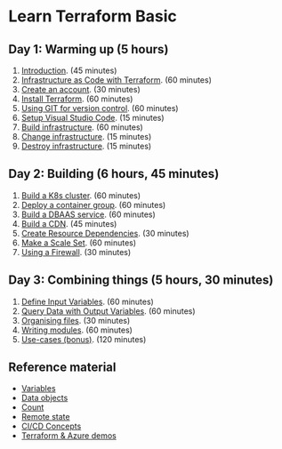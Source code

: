 # Learn Terraform Basic

## Day 1: Warming up (5 hours)

1. [Introduction](introduction.md). (45 minutes)
2. [Infrastructure as Code with Terraform](infrastructure-as-code-with-terraform.md). (60 minutes)
3. [Create an account](create-an-account.md). (30 minutes)
4. [Install Terraform](install-terraform.md). (60 minutes)
5. [Using GIT for version control](using-git-for-version-control.md). (60 minutes)
6. [Setup Visual Studio Code](visual-studio-code.md). (15 minutes)
7. [Build infrastructure](build-infrastructure.md). (60 minutes)
8. [Change infrastructure](change-infrastructure.md). (15 minutes)
9. [Destroy infrastructure](destroy-infrastructure.md). (15 minutes)

## Day 2: Building (6 hours, 45 minutes)

1. [Build a K8s cluster](build-infrastructure-k8s-cluster.md). (60 minutes)
2. [Deploy a container group](build-infrastructure-container-group.md). (60 minutes)
3. [Build a DBAAS service](build-infrastructure-dbaas.md). (60 minutes)
4. [Build a CDN](build-infrastructure-cdn-endpoint.md). (45 minutes)
5. [Create Resource Dependencies](create-resource-dependencies.md). (30 minutes)
6. [Make a Scale Set](build-infrastructure-scale-set.md). (60 minutes)
7. [Using a Firewall](build-infrastructure-firewall.md). (30 minutes)

## Day 3: Combining things (5 hours, 30 minutes)

1. [Define Input Variables](define-input-variables.md). (60 minutes)
2. [Query Data with Output Variables](query-data-with-output-variables.md). (60 minutes)
3. [Organising files](organizing-files.md). (30 minutes)
4. [Writing modules](writing-modules.md). (60 minutes)
5. [Use-cases (bonus)](use-cases.md). (120 minutes)

## Reference material

- [Variables](variables.md)
- [Data objects](data.md)
- [Count](count.md)
- [Remote state](remote-state.md)
- [CI/CD Concepts](ci-cd-concepts.md)
- [Terraform & Azure demos](https://github.com/stacksimplify/hashicorp-certified-terraform-associate-on-azure)
